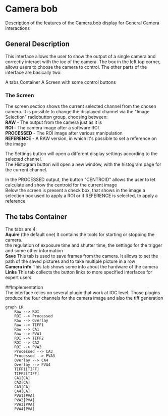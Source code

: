 # Camera bob

Description of the features of the Camera.bob display for General Camera interactions

## General Description 
This interface allows the user to show the output of a single camera and correctly interact with the ioc of the camera.
The box in the left top corner, allows users to choose the camera to control.
The other parts of the interface are basically two:

A tabs Container
A Screen with some control buttons

### The Screen
The screen section shows the current selected channel from the chosen camera.
It is possible to change the displayed channel via the "Image Selection" radiobutton group, choosing between:  
**RAW**  - The output from the camera just as it is  
**ROI**  - The camera image after a software ROI  
**PROCESSED** - The ROI image after various manipulation  
**REFERENCE** - A RAW version, in which it's possible to set a reference on the image  

The Settings button  will open a different display settings according to the selected channel.  
The Histogram button will open a new window, with the histogram page for the current channel.  

In the PROCESSED output, the button "CENTROID" allows the user to let calculate and show the centroid for the current image  
Below the screen is present a check box, that shows in the image a selection box used to apply a ROI or if REFERENCE is selected, to apply a reference

## The tabs Container
The tabs are 4:  
**Aquire** (the default one) It contains the tools for starting or stopping the camera.  
the regulation of exposure time and shutter time, the settings for the trigger and some other information  
**Save** This tab is used to save frames from the camera. It allows to set the path of the saved pictures and to take multiple picture in a row  
**Camera info**  This tab shows some info about the hardware of the camera  
**Links**   This tab collects the button links to more specified interfaces for expert users  

##Implementation  
The interface relies on several plugin that work at IOC level. Those plugins produce the four channels for the camera image and also the tiff generation  



```mermaid
graph LR
    Raw --> ROI
    ROI --> Processed
    Raw --> Overlay
    Raw --> TIFF1
    Raw --> CA1
    Raw --> PVA1
    ROI --> TIFF2
    ROI --> CA2
    ROI --> PVA2
    Processed --> CA3
    Processed --> PVA3
    Overlay --> CA4
    Overlay --> PVA4
    TIFF1[TIFF]
    TIFF2[TIFF]
    CA1[CA]
    CA2[CA]
    CA3[CA]
    CA4[CA]
    PVA1[PVA]
    PVA2[PVA]
    PVA3[PVA]
    PVA4[PVA]




